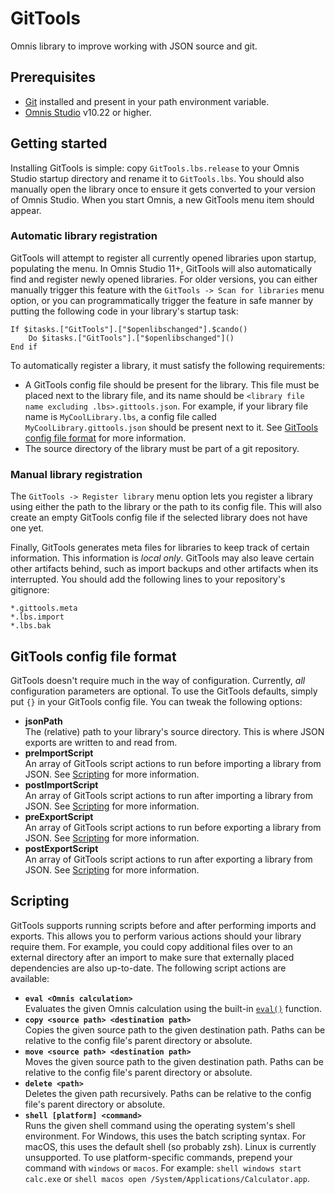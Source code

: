 # GitTools
Omnis library to improve working with JSON source and git.

## Prerequisites
- [Git](https://git-scm.com/) installed and present in your path environment variable.
- [Omnis Studio](https://www.omnis.net/) v10.22 or higher.

## Getting started
Installing GitTools is simple: copy `GitTools.lbs.release` to your Omnis Studio startup directory and rename it to `GitTools.lbs`. You should also manually open the library once to ensure it gets converted to your version of Omnis Studio. When you start Omnis, a new GitTools menu item should appear.

### Automatic library registration
GitTools will attempt to register all currently opened libraries upon startup, populating the menu. In Omnis Studio 11+, GitTools will also automatically find and register newly opened libraries. For older versions, you can either manually trigger this feature with the `GitTools -> Scan for libraries` menu option, or you can programmatically trigger the feature in safe manner by putting the following code in your library's startup task:
```
If $itasks.["GitTools"].["$openlibschanged"].$cando()
    Do $itasks.["GitTools"].["$openlibschanged"]()
End if
```

To automatically register a library, it must satisfy the following requirements:
- A GitTools config file should be present for the library. This file must be placed next to the library file, and its name should be `<library file name excluding .lbs>.gittools.json`. For example, if your library file name is `MyCoolLibrary.lbs`, a config file called `MyCoolLibrary.gittools.json` should be present next to it. See [GitTools config file format](#gittools-config-file-format) for more information.
- The source directory of the library must be part of a git repository.

### Manual library registration
The `GitTools -> Register library` menu option lets you register a library using either the path to the library or the path to its config file. This will also create an empty GitTools config file if the selected library does not have one yet.

Finally, GitTools generates meta files for libraries to keep track of certain information. This information is *local only*. GitTools may also leave certain other artifacts behind, such as import backups and other artifacts when its interrupted. You should add the following lines to your repository's gitignore:
```
*.gittools.meta
*.lbs.import
*.lbs.bak
```

## GitTools config file format
GitTools doesn't require much in the way of configuration. Currently, *all* configuration parameters are optional. To use the GitTools defaults, simply put `{}` in your GitTools config file. You can tweak the following options:
- **jsonPath**  
    The (relative) path to your library's source directory. This is where JSON exports are written to and read from.
- **preImportScript**  
    An array of GitTools script actions to run before importing a library from JSON. See [Scripting](#scripting) for more information.
- **postImportScript**  
    An array of GitTools script actions to run after importing a library from JSON. See [Scripting](#scripting) for more information.
- **preExportScript**  
    An array of GitTools script actions to run before exporting a library from JSON. See [Scripting](#scripting) for more information.
- **postExportScript**  
    An array of GitTools script actions to run after exporting a library from JSON. See [Scripting](#scripting) for more information.

## Scripting
GitTools supports running scripts before and after performing imports and exports. This allows you to perform various actions should your library require them. For example, you could copy additional files over to an external directory after an import to make sure that externally placed dependencies are also up-to-date. The following script actions are available:
- **`eval <Omnis calculation>`**  
    Evaluates the given Omnis calculation using the built-in [`eval()`](https://www.omnis.net/developers/resources/onlinedocs/index.jsp?detail=FunctionRef/Functions_A-Z/eval.html) function.
- **`copy <source path> <destination path>`**  
    Copies the given source path to the given destination path. Paths can be relative to the config file's parent directory or absolute.
- **`move <source path> <destination path>`**  
    Moves the given source path to the given destination path. Paths can be relative to the config file's parent directory or absolute.
- **`delete <path>`**  
    Deletes the given path recursively. Paths can be relative to the config file's parent directory or absolute.
- **`shell [platform] <command>`**  
    Runs the given shell command using the operating system's shell environment. For Windows, this uses the batch scripting syntax. For macOS, this uses the default shell (so probably zsh). Linux is currently unsupported. To use platform-specific commands, prepend your command with `windows` or `macos`. For example: `shell windows start calc.exe` or `shell macos open /System/Applications/Calculator.app`.